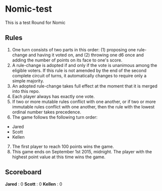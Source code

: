 # Nomic-test
This is a test Round for Nomic

## Rules

1. One turn consists of two parts in this order: (1) proposing one rule-change and having it voted on, and (2) throwing one d6 once and adding the number of points on its face to one's score.
2. A rule-change is adopted if and only if the vote is unanimous among the eligible voters. If this rule is not amended by the end of the second complete circuit of turns, it automatically changes to require only a simple majority. 
3. An adopted rule-change takes full effect at the moment that it is merged into this repo.
4. Each player always has exactly one vote.
5. If two or more mutable rules conflict with one another, or if two or more immutable rules conflict with one another, then the rule with the lowest ordinal number takes precedence.
6. The game follows the following turn order:

 * Jared
 * Scott
 * Kellen

7. The first player to reach 100 points wins the game.
8. This game ends on September 1st 2015, midnight. The player with the highest point value at this time wins the game.
 


## Scoreboard
**Jared** : 0
**Scott** : 0
**Kellen** : 0

